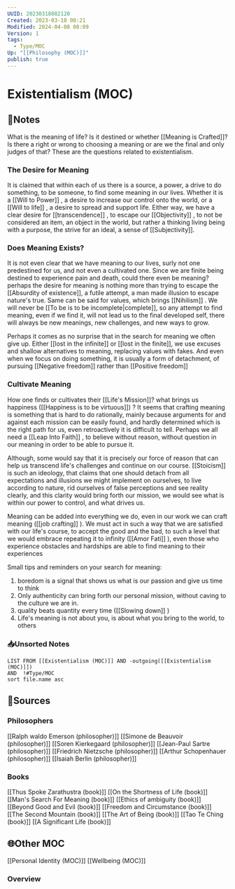 ```yaml
---
UUID: 20230318082120
Created: 2023-03-18 08:21
Modified: 2024-04-08 08:09
Version: 1
tags:
  - Type/MOC
Up: "[[Philosophy (MOC)]]"
publish: true
---
```


# Existentialism (MOC)

## 📓Notes

What is the meaning of life? Is it destined or whether [[Meaning is Crafted]]? Is there a right or wrong to choosing a meaning or are we the final and only judges of that? These are the questions related to existentialism. 

### The Desire for Meaning
It is claimed that within each of us there is a source, a power, a drive to do something, to be someone, to find some meaning in our lives. Whether it is a [[Will to Power]] , a desire to increase our control onto the world, or a [[Will to life]] , a desire to spread and support life. Either way, we have a clear desire for [[transcendence]] , to escape our [[Objectivity]] , to not be considered an item, an object in the world, but rather a thinking living being with a purpose, the strive for an ideal, a sense of [[Subjectivity]].

### Does Meaning Exists?
It is not even clear that we have meaning to our lives, surly not one predestined for us, and not even a cultivated one. Since we are finite being destined to experience pain and death, could there even be meaning? perhaps the desire for meaning is nothing more than trying to escape the [[Absurdity of existence]], a futile attempt, a man made illusion to escape nature's true. Same can be said for values, which brings [[Nihilism]] . We will never be [[To be is to be incomplete|complete]], so any attempt to find meaning, even if we find it, will not lead us to the final developed self, there will always be new meanings, new challenges, and new ways to grow.

Perhaps it comes as no surprise that in the search for meaning we often give up. Either [[lost in the infinite]] or [[lost in the finite]], we use excuses and shallow alternatives to meaning, replacing values with fakes. And even when we focus on doing something, it is usually a form of detachment, of pursuing [[Negative freedom]] rather than [[Positive freedom]]

### Cultivate Meaning
How one finds or cultivates their [[Life's Mission]]? what brings us happiness ([[Happiness is to be virtuous]]) ? It seems that crafting meaning is something that is hard to do rationally, mainly because arguments for and against each mission can be easily found, and hardly determined which is the right path for us, even retroactively it is difficult to tell. Perhaps we all need a [[Leap Into Faith]] , to believe without reason, without question in our meaning in order to be able to pursue it.

Although, some would say that it is precisely our force of reason that can help us transcend life's challenges and continue on our course. [[Stoicism]] is such an ideology, that claims that one should detach from all expectations and illusions we might implement on ourselves, to live according to nature, rid ourselves of false perceptions and see reality clearly, and this clarity would bring forth our mission, we would see what is within our power to control, and what drives us.

Meaning can be added into everything we do, even in our work we can craft meaning ([[job crafting]] ). We must act in such a way that we are satisfied with our life's course, to accept the good and the bad, to such a level that we would embrace repeating it to infinity ([[Amor Fati]] ), even those who experience obstacles and hardships are able to find meaning to their experiences

Small tips and reminders on your search for meaning:
1. boredom is a signal that shows us what is our passion and give us time to think
2. Only authenticity can bring forth our personal mission, without caving to the culture we are in.
3. quality beats quantity every time ([[Slowing down]] )
4. Life's meaning is not about you, is about what you bring to the world, to others 

### 📥Unsorted Notes
```dataview
LIST FROM [[Existentialism (MOC)]] AND -outgoing([[Existentialism (MOC)]])
AND  !#Type/MOC 
sort file.name asc
```

## 📧Sources

### Philosophers

[[Ralph waldo Emerson (philosopher)]]
[[Simone de Beauvoir (philosopher)]]
[[Soren Kierkegaard (philosopher)]]
[[Jean-Paul Sartre (philosopher)]]
[[Friedrich Nietzsche (philosopher)]]
[[Arthur Schopenhauer (philosopher)]]
[[Isaiah Berlin (philosopher)]]

### Books
[[Thus Spoke Zarathustra (book)]]
[[On the Shortness of Life (book)]]
[[Man's Search For Meaning (book)]]
[[Ethics of ambiguity (book)]]
[[Beyond Good and Evil (book)]]
[[Freedom and Circumstance (book)]]
[[The Second Mountain (book)]]
[[The Art of Being (book)]]
[[Tao Te Ching (book)]]
[[A Significant Life (book)]]

## 🌐Other MOC

[[Personal Identity (MOC)]]
[[Wellbeing (MOC)]]

### Overview
